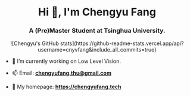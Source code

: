 
<h1 align="center">Hi 👋, I'm Chengyu Fang</h1>
<h3 align="center">A (Pre)Master Student at Tsinghua University.</h3>

<center>
![Chengyu's GitHub stats](https://github-readme-stats.vercel.app/api?username=cnyvfang&include_all_commits=true)
</center>

- 🔭 I’m currently working on Low Level Vision.

- 📫 Email: **chengyufang.thu@gmail.com**

- 📄 My homepage: **https://chengyufang.tech**
